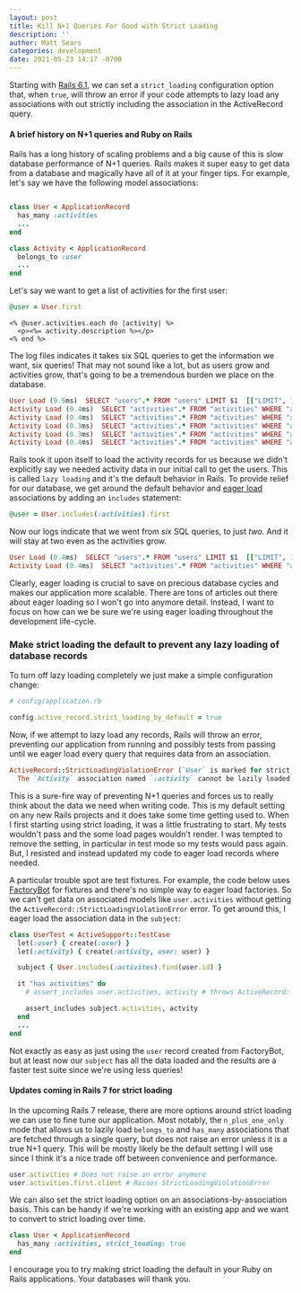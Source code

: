 ```yaml
---
layout: post
title: Kill N+1 Queries For Good with Strict Loading
description: ''
author: Matt Sears
categories: development
date: 2021-05-23 14:17 -0700
---
```

Starting with [Rails 6.1](https://github.com/rails/rails/pull/37400), we can set
a `strict_loading` configuration option that, when `true`, will throw an error
if your code attempts to lazy load any associations with out strictly including
the association in the ActiveRecord query.

#### A brief history on N+1 queries and Ruby on Rails

Rails has a long history of scaling problems and a big cause of this is slow
database performance of N+1 queries. Rails makes it super easy to get data from
a database and magically have all of it at your finger tips. <!--more--> For
example, let's say we have the following model associations:


~~~ruby

class User < ApplicationRecord
  has_many :activities
  ...
end

class Activity < ApplicationRecord
  belongs_to :user
  ...
end
~~~

Let's say we want to get a list of activities for the first user:

~~~ruby
@user = User.first
~~~

~~~erb
<% @user.activities.each do |activity| %>
  <p><%= activity.description %></p>
<% end %>
~~~

The log files indicates it takes six SQL queries to get the information we want,
six queries! That may not sound like a lot, but as users grow and activities
grow, that's going to be a tremendous burden we place on the database.

~~~ruby
User Load (0.5ms)  SELECT "users".* FROM "users" LIMIT $1  [["LIMIT", 1]]
Activity Load (0.4ms)  SELECT "activities".* FROM "activities" WHERE "activities"."id" = $1 LIMIT $2  [["id", 16], ["LIMIT", 1]]
Activity Load (0.4ms)  SELECT "activities".* FROM "activities" WHERE "activities"."id" = $1 LIMIT $2  [["id", 16], ["LIMIT", 1]]
Activity Load (0.3ms)  SELECT "activities".* FROM "activities" WHERE "activities"."id" = $1 LIMIT $2  [["id", 3], ["LIMIT", 1]]
Activity Load (0.3ms)  SELECT "activities".* FROM "activities" WHERE "activities"."id" = $1 LIMIT $2  [["id", 27], ["LIMIT", 1]]
Activity Load (0.4ms)  SELECT "activities".* FROM "activities" WHERE "activities"."id" = $1 LIMIT $2  [["id", 16], ["LIMIT", 1]]
~~~

Rails took it upon itself to load the activity records for us because we didn't
explicitly say we needed activity data in our initial call to get the
users. This is called `lazy loading` and it's the default behavior in Rails. To
provide relief for our database, we get around the default behavior and [eager
load](https://guides.rubyonrails.org/active_record_querying.html#eager-loading-associations)
associations by adding an `includes` statement:

~~~ruby
@user = User.includes(:activities).first
~~~

Now our logs indicate that we went from _six_ SQL queries, to just _two_. And it
will stay at two even as the activities grow.

~~~ruby
User Load (0.4ms)  SELECT "users".* FROM "users" LIMIT $1  [["LIMIT", 1]]
Activity Load (0.4ms)  SELECT "activities".* FROM "activities" WHERE "activities"."id" IN ($1, $2, $3)  [[nil, 16], [nil, 3], [nil, 27]]
~~~

Clearly, eager loading is crucial to save on precious database cycles and makes
our application more scalable. There are tons of articles out there about eager
loading so I won't go into anymore detail. Instead, I want to focus on how can
we be sure we're using eager loading throughout the development life-cycle.

### Make strict loading the default to prevent any lazy loading of database records

To turn off lazy loading completely we just make a simple configuration change:

~~~ruby
# config/application.rb

config.active_record.strict_loading_by_default = true
~~~

Now, if we attempt to lazy load any records, Rails will throw an error,
preventing our application from running and possibly tests from passing until we
eager load every query that requires data from an association.

~~~ruby
ActiveRecord::StrictLoadingViolationError (`User` is marked for strict_loading.
  The `Activity` association named `:activity` cannot be lazily loaded.)
~~~

This is a sure-fire way of preventing N+1 queries and forces us to really think
about the data we need when writing code. This is my default setting on any new
Rails projects and it does take some time getting used to. When I first starting
using strict loading, it was a little frustrating to start. My tests wouldn't
pass and the some load pages wouldn't render. I was tempted to remove the
setting, in particular in test mode so my tests would pass again. But, I
resisted and instead updated my code to eager load records where needed.

A particular trouble spot are test fixtures. For example, the code below uses
[FactoryBot](https://github.com/thoughtbot/factory_bot) for fixtures and there's
no simple way to eager load factories. So we can't get data on associated
models like `user.activities` without getting the
`ActiveRecord::StrictLoadingViolationError` error. To get around this, I eager load
the association data in the `subject`:

~~~ruby
class UserTest < ActiveSupport::TestCase
  let(:user) { create(:user) }
  let(:activity) { create(:activity, user: user) }

  subject { User.includes(:activites).find(user.id) }

  it "has activities" do
    # assert_includes user.activities, activity # throws ActiveRecord::StrictLoadingViolationError error

    assert_includes subject.activities, actvity
  end
  ...
end
~~~

Not exactly as easy as just using the `user` record created from FactoryBot, but
at least now our `subject` has all the data loaded and the results are a faster
test suite since we're using less queries!

#### Updates coming in Rails 7 for strict loading

In the upcoming Rails 7 release, there are more options around strict loading we
can use to fine tune our application. Most notably, the `n_plus_one_only` mode that
allows us to lazily load `belongs_to` and `has_many` associations that are
fetched through a single query, but does not raise an error unless it is a true N+1
query. This will be mostly likely be the default setting I will use since I think it's a
nice trade off between convenience and performance.

~~~ruby
user.activities # Does not raise an error anymore
user.activities.first.client # Raises StrictLoadingViolationError
~~~

We can also set the strict loading option on an associations-by-association
basis. This can be handy if we're working with an existing app and we want to
convert to strict loading over time.

~~~ruby
class User < ApplicationRecord
  has_many :activities, strict_loading: true
end
~~~

I encourage you to try making strict loading the default in your Ruby on Rails
applications. Your databases will thank you.

